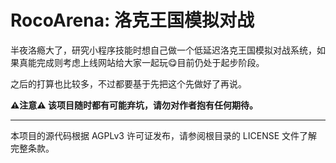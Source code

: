 # RocoArena: 洛克王国模拟对战

半夜洛瘾大了，研究小程序技能时想自己做一个低延迟洛克王国模拟对战系统，如果真能完成则考虑上线网站给大家一起玩😋目前仍处于起步阶段。

之后的打算也比较多，不过都要基于先把这个先做好了再说。

**⚠注意⚠ 该项目随时都有可能弃坑，请勿对作者抱有任何期待。**

---

本项目的源代码根据 AGPLv3 许可证发布，请参阅根目录的 LICENSE 文件了解完整条款。
